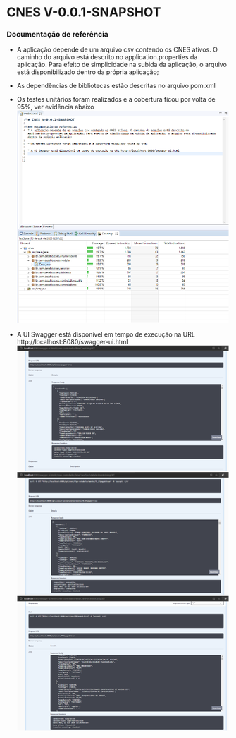 # CNES V-0.0.1-SNAPSHOT

### Documentação de referência
* A aplicação depende de um arquivo csv contendo os CNES ativos. O caminho do arquivo está descrito no application.properties da aplicação. Para efeito de simplicidade na subida da aplicação, o arquivo está disponibilizado dentro da própria aplicação;

* As dependências de bibliotecas estão descritas no arquivo pom.xml

* Os testes unitários foram realizados e a cobertura ficou por volta de 95%, ver evidência abaixo
![Cobertura de Testes](https://github.com/fabiosc/cnes/blob/master/src/main/resources/imagens/cobertura.PNG)

* A UI Swagger está disponível em tempo de execução na URL http://localhost:8080/swagger-ui.html
![UI Swagger](https://github.com/fabiosc/cnes/blob/master/src/main/resources/imagens/listarCnesUsingGET.PNG)
![UI Swagger](https://github.com/fabiosc/cnes/blob/master/src/main/resources/imagens/listarCnesTipoEstabelecimentoGET.PNG)
![UI Swagger](https://github.com/fabiosc/cnes/blob/master/src/main/resources/imagens/listarCnesPorEstadoUsingGet.PNG)
